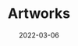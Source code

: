 ---
title: "Artworks"
date: 2022-03-06
description: 過去に描いた絵を載せています.
layout: "archives"
slug: "artworks"
menu:
    main:
        weight: 3
        params: 
            icon: palette
---